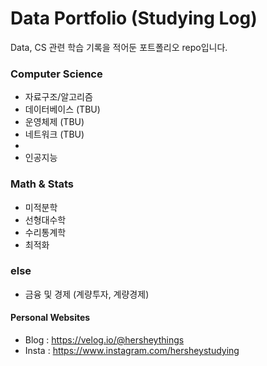 # Data Portfolio (Studying Log)
Data, CS 관련 학습 기록을 적어둔 포트폴리오 repo입니다.

### Computer Science
* 자료구조/알고리즘
* 데이터베이스 (TBU)
* 운영체제 (TBU)
* 네트워크 (TBU)
* 
* 인공지능

### Math & Stats
* 미적분학
* 선형대수학
* 수리통계학
* 최적화

### else
* 금융 및 경제 (계량투자, 계량경제)

#### Personal Websites
* Blog : https://velog.io/@hersheythings
* Insta : https://www.instagram.com/hersheystudying
